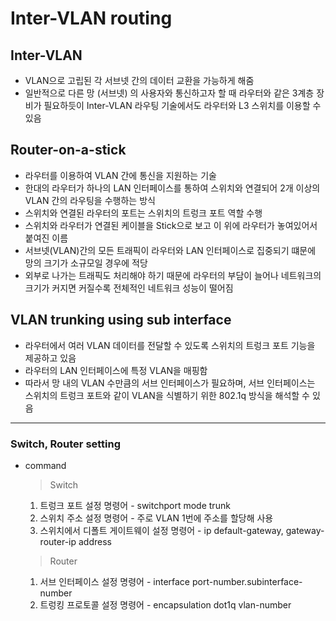 # Inter-VLAN routing

## Inter-VLAN

- VLAN으로 고립된 각 서브넷 간의 데이터 교환을 가능하게 해줌
- 일반적으로 다른 망 (서브넷) 의 사용자와 통신하고자 할 때 라우터와 같은 3계층 장비가 필요하듯이 Inter-VLAN 라우팅 기술에서도 라우터와 L3 스위치를 이용할 수 있음

## Router-on-a-stick

- 라우터를 이용하여 VLAN 간에 통신을 지원하는 기술
- 한대의 라우터가 하나의 LAN 인터페이스를 통하여 스위치와 연결되어 2개 이상의 VLAN 간의 라우팅을 수행하는 방식
- 스위치와 연결된 라우터의 포트는 스위치의 트렁크 포트 역할 수행
- 스위치와 라우터가 연결된 케이블을 Stick으로 보고 이 위에 라우터가 놓여있어서 붙여진 이름
- 서브넷(VLAN)간의 모든 트래픽이 라우터와 LAN 인터페이스로 집중되기 떄문에 망의 크기가 소규모일 경우에 적당
- 외부로 나가는 트래픽도 처리해야 하기 때문에 라우터의 부담이 늘어나 네트워크의 크기가 커지면 커질수록 전체적인 네트워크 성능이 떨어짐

## VLAN trunking using sub interface

- 라우터에서 여러 VLAN 데이터를 전달할 수 있도록 스위치의 트렁크 포트 기능을 제공하고 있음
- 라우터의 LAN 인터페이스에 특정 VLAN을 매핑함
- 따라서 망 내의 VLAN 수만큼의 서브 인터페이스가 필요하며, 서브 인터페이스는 스위치의 트렁크 포트와 같이 VLAN을 식별하기 위한 802.1q 방식을 해석할 수 있음

---

### Switch, Router setting

- command
    
    > Switch
    > 
    1. 트렁크 포트 설정 명령어 - switchport mode trunk
    2. 스위치 주소 설정 명령어 - 주로 VLAN 1번에 주소를 할당해 사용
    3. 스위치에서 디폴트 게이트웨이 설정 명령어 - ip default-gateway, gateway-router-ip address
    
    > Router
    > 
    1. 서브 인터페이스 설정 명령어 - interface port-number.subinterface-number
    2. 트렁킹 프로토콜 설정 명령어 - encapsulation dot1q vlan-number